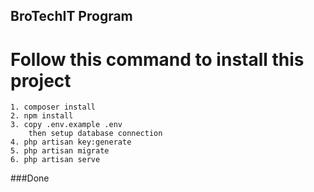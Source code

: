 ## BroTechIT Program

# Follow this command to install this project

    1. composer install
    2. npm install
    3. copy .env.example .env 
        then setup database connection
    4. php artisan key:generate
    5. php artisan migrate
    6. php artisan serve
    
###Done
